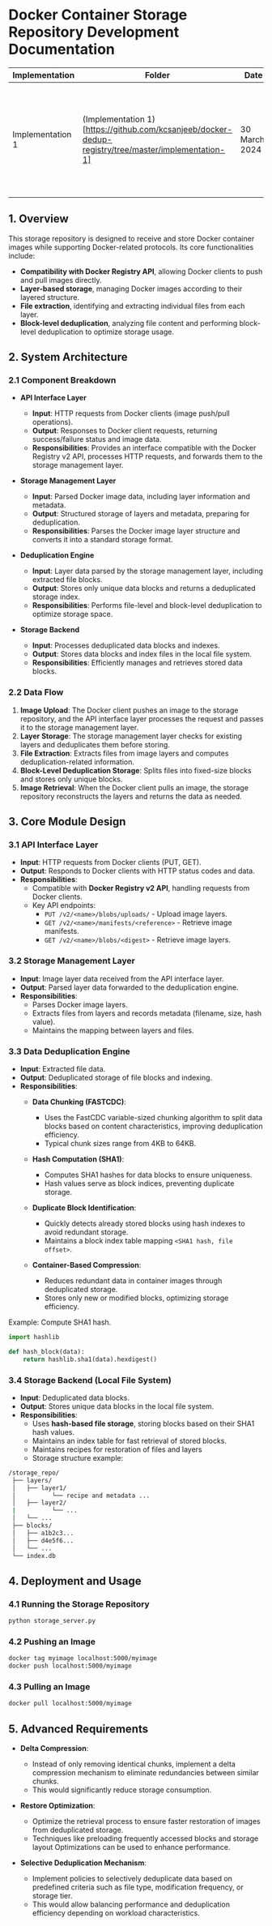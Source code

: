 # Docker Container Storage Repository Development Documentation

| Implementation | Folder | Date | Result | 
| --- | --- | --- | --- |
| Implementation 1 | (Implementation 1)[https://github.com/kcsanjeeb/docker-dedup-registry/tree/master/implementation-1] | 30 March, 2024 | **Traditional:** 63.2MB (shared base layers) , **Dedup Based:** 348MB (3× full layers + 43,897 chunks) |

## 1. Overview
This storage repository is designed to receive and store Docker container images while supporting Docker-related protocols. Its core functionalities include:
- **Compatibility with Docker Registry API**, allowing Docker clients to push and pull images directly.
- **Layer-based storage**, managing Docker images according to their layered structure.
- **File extraction**, identifying and extracting individual files from each layer.
- **Block-level deduplication**, analyzing file content and performing block-level deduplication to optimize storage usage.

## 2. System Architecture
### 2.1 Component Breakdown
- **API Interface Layer**
  - **Input**: HTTP requests from Docker clients (image push/pull operations).
  - **Output**: Responses to Docker client requests, returning success/failure status and image data.
  - **Responsibilities**: Provides an interface compatible with the Docker Registry v2 API, processes HTTP requests, and forwards them to the storage management layer.

- **Storage Management Layer**
  - **Input**: Parsed Docker image data, including layer information and metadata.
  - **Output**: Structured storage of layers and metadata, preparing for deduplication.
  - **Responsibilities**: Parses the Docker image layer structure and converts it into a standard storage format.

- **Deduplication Engine**
  - **Input**: Layer data parsed by the storage management layer, including extracted file blocks.
  - **Output**: Stores only unique data blocks and returns a deduplicated storage index.
  - **Responsibilities**: Performs file-level and block-level deduplication to optimize storage space.

- **Storage Backend**
  - **Input**: Processes deduplicated data blocks and indexes.
  - **Output**: Stores data blocks and index files in the local file system.
  - **Responsibilities**: Efficiently manages and retrieves stored data blocks.

### 2.2 Data Flow
1. **Image Upload**: The Docker client pushes an image to the storage repository, and the API interface layer processes the request and passes it to the storage management layer.
2. **Layer Storage**: The storage management layer checks for existing layers and deduplicates them before storing.
3. **File Extraction**: Extracts files from image layers and computes deduplication-related information.
4. **Block-Level Deduplication Storage**: Splits files into fixed-size blocks and stores only unique blocks.
5. **Image Retrieval**: When the Docker client pulls an image, the storage repository reconstructs the layers and returns the data as needed.

## 3. Core Module Design
### 3.1 API Interface Layer
- **Input**: HTTP requests from Docker clients (PUT, GET).
- **Output**: Responds to Docker clients with HTTP status codes and data.
- **Responsibilities**:
  - Compatible with **Docker Registry v2 API**, handling requests from Docker clients.
  - Key API endpoints:
    - `PUT /v2/<name>/blobs/uploads/` - Upload image layers.
    - `GET /v2/<name>/manifests/<reference>` - Retrieve image manifests.
    - `GET /v2/<name>/blobs/<digest>` - Retrieve image layers.

### 3.2 Storage Management Layer
- **Input**: Image layer data received from the API interface layer.
- **Output**: Parsed layer data forwarded to the deduplication engine.
- **Responsibilities**:
  - Parses Docker image layers.
  - Extracts files from layers and records metadata (filename, size, hash value).
  - Maintains the mapping between layers and files.

### 3.3 Data Deduplication Engine
- **Input**: Extracted file data.
- **Output**: Deduplicated storage of file blocks and indexing.
- **Responsibilities**:
  - **Data Chunking (FASTCDC)**:
    - Uses the FastCDC variable-sized chunking algorithm to split data blocks based on content characteristics, improving deduplication efficiency.
    - Typical chunk sizes range from 4KB to 64KB.

  - **Hash Computation (SHA1)**:
    - Computes SHA1 hashes for data blocks to ensure uniqueness.
    - Hash values serve as block indices, preventing duplicate storage.

  - **Duplicate Block Identification**:
    - Quickly detects already stored blocks using hash indexes to avoid redundant storage.
    - Maintains a block index table mapping `<SHA1 hash, file offset>`.

  - **Container-Based Compression**:
    - Reduces redundant data in container images through deduplicated storage.
    - Stores only new or modified blocks, optimizing storage efficiency.
    

Example: Compute SHA1 hash.
```python
import hashlib

def hash_block(data):
    return hashlib.sha1(data).hexdigest()
```

### 3.4 Storage Backend (Local File System)
- **Input**: Deduplicated data blocks.
- **Output**: Stores unique data blocks in the local file system.
- **Responsibilities**:
  - Uses **hash-based file storage**, storing blocks based on their SHA1 hash values.
  - Maintains an index table for fast retrieval of stored blocks.
  - Maintains recipes for restoration of files and layers
  - Storage structure example:
```sh
/storage_repo/
 ├── layers/
 │   ├── layer1/
 │   		└── recipe and metadata ...
 │   ├── layer2/
 |			└── ...
 │   └── ...
 ├── blocks/
 │   ├── a1b2c3...
 │   ├── d4e5f6...
 │   └── ...
 └── index.db
```

## 4. Deployment and Usage
### 4.1 Running the Storage Repository
```sh
python storage_server.py
```
### 4.2 Pushing an Image
```sh
docker tag myimage localhost:5000/myimage
docker push localhost:5000/myimage
```
### 4.3 Pulling an Image
```sh
docker pull localhost:5000/myimage
```

## 5. Advanced Requirements
- **Delta Compression**:
  - Instead of only removing identical chunks, implement a delta compression mechanism to eliminate redundancies between similar chunks.
  - This would significantly reduce storage consumption.

- **Restore Optimization**:
  - Optimize the retrieval process to ensure faster restoration of images from deduplicated storage.
  - Techniques like preloading frequently accessed blocks and storage layout Optimizations can be used to enhance performance.

- **Selective Deduplication Mechanism**:
  - Implement policies to selectively deduplicate data based on predefined criteria such as file type, modification frequency, or storage tier.
  - This would allow balancing performance and deduplication efficiency depending on workload characteristics.